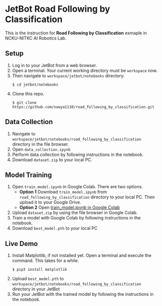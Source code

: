 # JetBot Road Following by Classification

This is the instruction for **Road Following by Classification** exmaple in NCKU-NITKC AI Robotics Lab. 

## Setup
1. Log in to your JetBot from a web browser.
1. Open a terminal. Your current working directory must be `workspace` now. 
1. Then navigate to `workspace/jetbot/notebooks` directory.
    ```
    $ cd jetbot/notebooks
    ```
1. Clone this repo.
    ```
    $ git clone https://github.com/naoya1110/road_following_by_classification.git
    ```

## Data Collection
1. Navigate to `workspace/jetbot/notebooks/road_following_by_classification` directory in the file browser.
1. Open `data_collection.ipynb`
1. Perform data collection by following instructions in the notebook.
1. Download `dataset.zip` to your local PC.

## Model Training
1. Open `train_model.ipynb` in Google Colab. There are two options.
    - **Option 1** Download `train_model.ipynb` from `road_following_by_classification` directory to your local PC. Then upload it to your Google Drive.
    - **Option 2** Open [train_model.ipynb in Google Colab](https://colab.research.google.com/github/naoya1110/road_following_by_classification/blob/main/train_model.ipynb)
1. Upload `dataset.zip` by using the file browser in Google Colab.
1. Train a model with Google Colab by following instructions in the notebook.
1. Download `best_model.pth` to your local PC

## Live Demo
1. Install Matplotlib, if not installed yet. Open a terminal and execute the command. This takes for a while.
    ```
    $ pip3 install matplotlib
    ```
1. Upload `best_model.pth` to `workspace/jetbot/notebooks/road_following_by_classification` directory in your JetBot
1. Run your JetBot with the trained model by following the instructions in the notebook.

